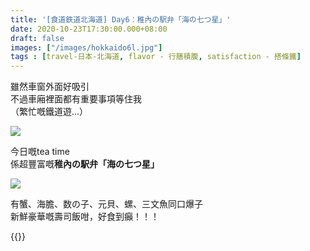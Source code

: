 ```yaml
---
title: '[食道鉄道北海道] Day6：稚內の駅弁「海の七つ星」'
date: 2020-10-23T17:30:00.000+08:00
draft: false
images: ["/images/hokkaido6l.jpg"]
tags : [travel-日本-北海道, flavor - 行膳積腹, satisfaction - 搭條鐵]
---
```


雖然車窗外面好吸引  
不過車廂裡面都有重要事項等住我  
（繁忙嘅鐵道遊...）

![](/images/hokkaido6l1.jpg)
 
今日嘅tea time  
係超豐富嘅**稚內の駅弁「海の七つ星」**   
 
![](/images/hokkaido6l2.jpg)

有蟹、海膽、数の子、元貝、螺、三文魚同口爆子  
新鮮豪華嘅壽司飯咁，好食到癲！！！  
  
  
{{<hokkaido>}}

